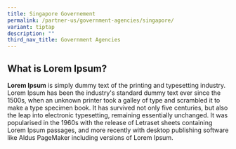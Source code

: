 ```yaml
---
title: Singapore Governement
permalink: /partner-us/government-agencies/singapore/
variant: tiptap
description: ""
third_nav_title: Government Agencies
---
```

<h2>What is Lorem Ipsum?</h2><p><strong>Lorem Ipsum</strong> is simply dummy text of the printing and typesetting industry. Lorem Ipsum has been the industry's standard dummy text ever since the 1500s, when an unknown printer took a galley of type and scrambled it to make a type specimen book. It has survived not only five centuries, but also the leap into electronic typesetting, remaining essentially unchanged. It was popularised in the 1960s with the release of Letraset sheets containing Lorem Ipsum passages, and more recently with desktop publishing software like Aldus PageMaker including versions of Lorem Ipsum.</p>